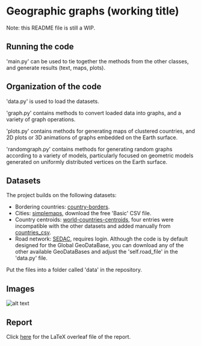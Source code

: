 # Geographic graphs (working title)

Note: this README file is still a WIP.

## Running the code

'main.py' can be used to tie together the methods from the other classes, and
generate results (text, maps, plots).

## Organization of the code

'data.py' is used to load the datasets.

'graph.py' contains methods to convert loaded data into graphs, and a variety of graph operations.

'plots.py' contains methods for generating maps of clustered countries, and 2D plots or 3D animations of graphs embedded on the Earth surface.

'randomgraph.py' contains methods for generating random graphs according to a variety of models, particularly focused on geometric models generated on uniformly distributed vertices on the Earth surface.

## Datasets

The project builds on the following datasets:

 - Bordering countries: [country-borders](https://github.com/geodatasource/country-borders/blob/master/GEODATASOURCE-COUNTRY-BORDERS.CSV).
 - Cities: [simplemaps](https://simplemaps.com/data/world-cities), download the free 'Basic' CSV file.
 - Country centroids: [world-countries-centroids](https://github.com/gavinr/world-countries-centroids/blob/master/dist/countries.csv), four entries were incompatible with the other datasets and added manually from [countries_csv](https://developers.google.com/public-data/docs/canonical/countries_csv).
 - Road network: [SEDAC](https://sedac.ciesin.columbia.edu/data/set/groads-global-roads-open-access-v1), requires login. Although the code is by default designed for the Global GeoDataBase, you can download any of the other available GeoDataBases and adjust the 'self.road_file' in the 'data.py' file.

Put the files into a folder called 'data' in the repository.

## Images

![alt text](figures/plots/eN_sample_3D.gif)

## Report

Click [here](https://www.overleaf.com/read/xzbmhvwgfgqz) for the LaTeX overleaf file of the report.
